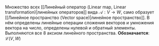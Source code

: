 Множество всех [[Линейный оператор (Linear map, Linear transformation)|линейных операторов]] вида $\mathcal A: V \rightarrow W$, само образует [[Линейное пространство (Vector space)|линейное пространство]]. В нём определены линейные операции сложения векторов и умножения вектора на число, определены нулевой и обратный элементы. Выполняются все 8 аксиом линейного пространства. **Обозначается**: $\mathcal L(V, W)$